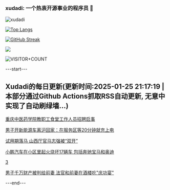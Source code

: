 ### xudadi: 一个热衷开源事业的程序员 👋

![xudadi](https://github-readme-stats-git-masterorgs-github-readme-stats-team.vercel.app/api?username=xudadi)

[![Top Langs](https://github-readme-stats.vercel.app/api/top-langs/?username=xudadi)](https://github.com/anuraghazra/github-readme-stats)

[![GitHub Streak](https://streak-stats.demolab.com?user=xudadi&locale=zh_Hans)](https://git.io/streak-stats)

![](https://raw.githubusercontent.com/xudadi/xudadi/main/assets/github-contribution-grid-snake.svg)

![VISITOR+COUNT](https://komarev.com/ghpvc/?username=xudadi&label=VISITOR+COUNT)


---start---

## Xudadi的每日更新(更新时间:2025-01-25 21:17:19 | 本部分通过Github Actions抓取RSS自动更新, 无意中实现了自动刷绿墙...)

[重庆中医药学院教职工食堂工作人员招聘启事](https://www.gongkaoleida.com/article/2276432)

[男子开新能源车离沪回家：在服务区等20分钟就充上电](https://m.163.com/news/article/JMP5RAE50514R9P4.html)

[试用期落马 山西厅官马志强被“双开”](https://m.163.com/news/article/JMOGEFRH0514R9P4.html)

[小鹏汽车在小区里起火烧坏17辆车 包括奔驰宝马和奥迪](https://m.163.com/news/article/JMP1SMH10512B07B.html)

[3](https://m.163.com/touch/news/sub/domestic)

[男子千万财产被判给前妻 法官和前妻在酒楼吃"庆功宴"](https://m.163.com/news/article/JMORS98R0512BN99.html)

---end---
